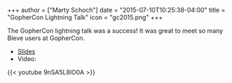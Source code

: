 +++
author = ["Marty Schoch"]
date = "2015-07-10T10:25:38-04:00"
title = "GopherCon Lightning Talk"
icon = "gc2015.png"
+++

The GopherCon lightning talk was a success!  It was great to meet so many Bleve users at GopherCon.

- [Slides](https://github.com/blevesearch/gophercon15/blob/master/bleve-gophercon15.pdf)
- Video:

{{< youtube 9nSA5L8lO0A >}}